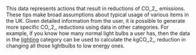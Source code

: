 This data represents actions that result in reductions of CO,,2,,
emissions. These tips make broad assumptions about typical usage of
various items in the UK. Given detailed information from the user, it is
possible to generate more specific CO,,2,, reductions using data in
other categories. For example, if you know how many normal light bulbs a
user has, then the data in the [lighting](lighting) category can be used
to calculate the kgCO,,2,, reduction in changing all those lightbulbs to
low energy ones.
